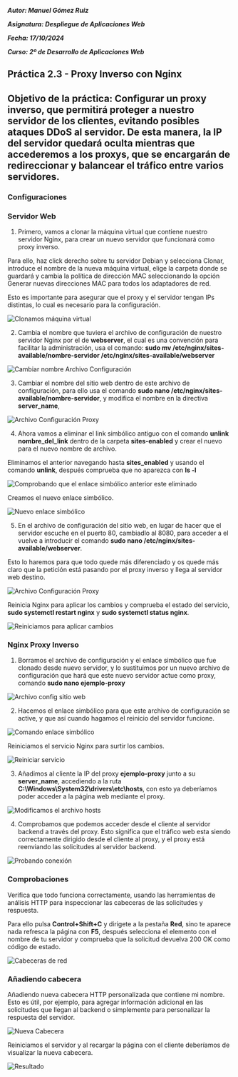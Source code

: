 ***Autor: Manuel Gómez Ruiz***

***Asignatura: Despliegue de Aplicaciones Web***

***Fecha: 17/10/2024***

***Curso: 2º de Desarrollo de Aplicaciones Web***

## Práctica 2.3 - Proxy Inverso con Nginx

## Objetivo de la práctica: Configurar un proxy inverso, que permitirá proteger a nuestro servidor de los clientes, evitando posibles ataques DDoS al servidor. De esta manera, la IP del servidor quedará oculta mientras que accederemos a los proxys, que se encargarán de redireccionar y balancear el tráfico entre varios servidores.

### Configuraciones

### Servidor Web

1.  Primero, vamos a clonar la máquina virtual que contiene nuestro servidor Nginx,
para crear un nuevo servidor que funcionará como proxy inverso.

Para ello, haz click derecho sobre tu servidor Debian y selecciona Clonar, introduce el nombre
de la nueva máquina virtual, elige la carpeta donde se guardará y cambia la política
de dirección MAC seleccionando la opción Generar nuevas direcciones MAC para todos los adaptadores de red.

Esto es importante para asegurar que el proxy y el servidor tengan IPs distintas, lo cual es necesario para la configuración.

![Clonamos máquina virtual](./img/Captura-0.JPG)

2.  Cambia el nombre que tuviera el archivo de configuración de nuestro servidor Nginx por el de **webserver**, el cual es una convención para facilitar la administración, usa el comando: **sudo mv /etc/nginx/sites-available/nombre-servidor /etc/nginx/sites-available/webserver**

![Cambiar nombre Archivo Configuración](./img/Captura-1.JPG)

3.  Cambiar el nombre del sitio web dentro de este archivo de configuración, para ello usa el comando  **sudo nano /etc/nginx/sites-available/nombre-servidor**, y modifica el nombre en la directiva **server_name**, 

![Archivo Configuración Proxy](./img/Captura-2.JPG)

4.  Ahora vamos a eliminar el link simbólico antiguo con el comando **unlink nombre_del_link** dentro de la carpeta **sites-enabled** y crear el nuevo para el nuevo nombre de archivo.

Eliminamos el anterior navegando hasta **sites_enabled** y usando el comando **unlink**, después comprueba que no aparezca con **ls -l**

![Comprobando que el enlace simbólico anterior este eliminado](./img/Captura-3.JPG)

Creamos el nuevo enlace simbólico.

![Nuevo enlace simbólico](./img/Captura-4.JPG)

5.  En el archivo de configuración del sitio web, en lugar de hacer que el servidor escuche en el puerto 80, cambiadlo al 8080, para acceder a el vuelve a introducir el comando **sudo nano /etc/nginx/sites-available/webserver**.

Esto lo haremos para que todo quede más diferenciado y os quede más claro que la petición está pasando por el proxy inverso y llega al servidor web destino.

![Archivo Configuración Proxy](./img/Captura-2.JPG)

Reinicia Nginx para aplicar los cambios y comprueba el estado del servicio, **sudo systemctl restart nginx** y **sudo systemctl status nginx**.

![Reiniciamos para aplicar cambios](./img/Captura-6.JPG)

### Nginx Proxy Inverso

1.  Borramos el archivo de configuración y el enlace simbólico que fue clonado desde nuevo servidor, y lo sustituimos 
por un nuevo archivo de configuración que hará que este nuevo servidor actue como proxy, comando **sudo nano ejemplo-proxy**

![Archivo config sitio web](./img/Captura-7.JPG)

2.  Hacemos el enlace simbólico para que este archivo de configuración se active, y que así cuando hagamos el reinicio del servidor funcione.

![Comando enlace simbólico](./img/Captura-8.JPG)

Reiniciamos el servicio Nginx para surtir los cambios.

![Reiniciar servicio](./img/Captura-9.JPG)

3.  Añadimos al cliente la IP del proxy **ejemplo-proxy** junto a su **server_name**, accediendo a la ruta **C:\Windows\System32\drivers\etc\hosts**, con esto ya deberíamos poder acceder a la página web mediante el proxy.

![Modificamos el archivo hosts](./img/Captura-10.JPG)

4.  Comprobamos que podemos acceder desde el cliente al servidor backend a través del proxy. Esto significa que el tráfico web esta siendo correctamente dirigido desde el cliente al proxy, y el proxy está reenviando las solicitudes al servidor backend.

![Probando conexión](./img/Captura-11.JPG)

### Comprobaciones

Verifica que todo funciona correctamente, usando las herramientas de análisis HTTP para inspeccionar las cabeceras de las solicitudes y respuesta.

Para ello pulsa **Control+Shift+C** y dirigete a la pestaña **Red**, sino te aparece nada refresca la página con **F5**, después selecciona el elemento con el nombre de tu servidor y comprueba que la solicitud devuelva 200 OK como código de estado.

![Cabeceras de red](./img/Captura-12.JPG)

### Añadiendo cabecera

Añadiendo nueva cabecera HTTP personalizada que contiene mi nombre. Esto es útil, por ejemplo, para agregar información adicional en las solicitudes que llegan al backend o simplemente para personalizar la respuesta del servidor.

![Nueva Cabecera](./img/Captura-13.JPG)

Reiniciamos el servidor y al recargar la página con el cliente deberíamos de visualizar la nueva cabecera.

![Resultado](./img/Captura-14.JPG)
